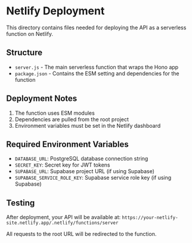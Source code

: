 # Netlify Deployment

This directory contains files needed for deploying the API as a serverless function on Netlify.

## Structure

- `server.js` - The main serverless function that wraps the Hono app
- `package.json` - Contains the ESM setting and dependencies for the function

## Deployment Notes

1. The function uses ESM modules
2. Dependencies are pulled from the root project
3. Environment variables must be set in the Netlify dashboard

## Required Environment Variables

- `DATABASE_URL`: PostgreSQL database connection string
- `SECRET_KEY`: Secret key for JWT tokens
- `SUPABASE_URL`: Supabase project URL (if using Supabase)
- `SUPABASE_SERVICE_ROLE_KEY`: Supabase service role key (if using Supabase)

## Testing

After deployment, your API will be available at:
`https://your-netlify-site.netlify.app/.netlify/functions/server`

All requests to the root URL will be redirected to the function.
